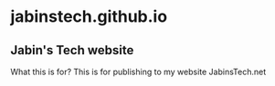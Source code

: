 # jabinstech.github.io
## Jabin's Tech website

What this is for?
This is for publishing to my website JabinsTech.net
